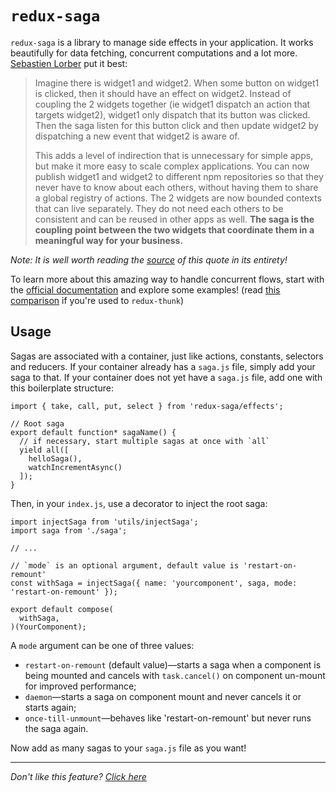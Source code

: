 # `redux-saga`

`redux-saga` is a library to manage side effects in your application. It works
beautifully for data fetching, concurrent computations and a lot more.
[Sebastien Lorber](https://twitter.com/sebastienlorber) put it best:

> Imagine there is widget1 and widget2. When some button on widget1 is clicked,
  then it should have an effect on widget2. Instead of coupling the 2 widgets
  together (ie widget1 dispatch an action that targets widget2), widget1 only
  dispatch that its button was clicked. Then the saga listen for this button
  click and then update widget2 by dispatching a new event that widget2 is aware of.
>
> This adds a level of indirection that is unnecessary for simple apps, but make
  it more easy to scale complex applications. You can now publish widget1 and
  widget2 to different npm repositories so that they never have to know about
  each others, without having them to share a global registry of actions. The 2
  widgets are now bounded contexts that can live separately. They do not need
  each others to be consistent and can be reused in other apps as well. **The saga
  is the coupling point between the two widgets that coordinate them in a
  meaningful way for your business.**

_Note: It is well worth reading the [source](https://stackoverflow.com/questions/34570758/why-do-we-need-middleware-for-async-flow-in-redux/34623840#34623840)
of this quote in its entirety!_

To learn more about this amazing way to handle concurrent flows, start with the
[official documentation](https://redux-saga.github.io/redux-saga) and explore
some examples! (read [this comparison](https://stackoverflow.com/questions/34930735/pros-cons-of-using-redux-saga-with-es6-generators-vs-redux-thunk-with-es7-async/34933395) if you're used to `redux-thunk`)

## Usage

Sagas are associated with a container, just like actions, constants, selectors
and reducers. If your container already has a `saga.js` file, simply add your
saga to that. If your container does not yet have a `saga.js` file, add one with
this boilerplate structure:

```JS
import { take, call, put, select } from 'redux-saga/effects';

// Root saga
export default function* sagaName() {
  // if necessary, start multiple sagas at once with `all` 
  yield all([
    helloSaga(),
    watchIncrementAsync()
  ]);
}
```

Then, in your `index.js`, use a decorator to inject the root saga:

```JS
import injectSaga from 'utils/injectSaga';
import saga from './saga';

// ...

// `mode` is an optional argument, default value is 'restart-on-remount'
const withSaga = injectSaga({ name: 'yourcomponent', saga, mode: 'restart-on-remount' });

export default compose(
  withSaga,
)(YourComponent);
```

A `mode` argument can be one of three values:

- `restart-on-remount` (default value)—starts a saga when a component is being mounted 
and cancels with `task.cancel()` on component un-mount for improved performance;
- `daemon`—starts a saga on component mount and never cancels it or starts again;
- `once-till-unmount`—behaves like 'restart-on-remount' but never runs the saga again.

Now add as many sagas to your `saga.js` file as you want!

---

_Don't like this feature? [Click here](remove.md)_

